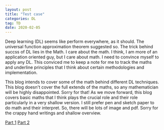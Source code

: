```yaml
---
layout: post
title: "Test case"
categories: DL
tag: TD
date: 2020-02-05
---
```


Deep learning (DL) seems like perform everywhere, as it should. The universal function approximation theorem suggested so. The trick behind succss of DL lies in the Math. I care about the math. I think, I am more of an application oriented guy, but I care about math. I need to convince myself to apply any DL. This conviced me to keep a note for me to track the maths and underline principles that I think about certain methodologies and implementation. 

This blog intends to cover some of the math behind different DL techniques. This blog doesn't cover the full extends of the maths, so any mathematician will be highly disappointed. Sorry for that! As we move forward, this blog covers basic maths that I think plays the crucial role and their role particularly in a very shallow version. I still prefer pen and sketch paper to do math and their interpret. So, there will be lots of image and pdf. Sorry for the crappy hand writings and shallow overview. 

[Part 1](https://github.com/mxahan/PDFS_notes/blob/master/reinforce_note_1_12.pdf)
[Part 2](https://github.com/mxahan/PDFS_notes/blob/master/rl_part2.pdf)
